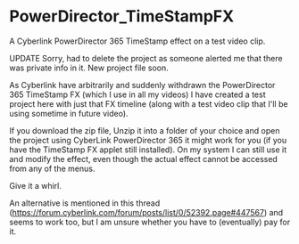 # PowerDirector_TimeStampFX
A Cyberlink PowerDirector 365 TimeStamp effect on a test video clip.

UPDATE Sorry, had to delete the project as someone alerted me that there was private info in it. New project file soon.

As Cyberlink have arbitrarily and suddenly withdrawn the PowerDirector 365 TimeStamp FX (which I use in all my videos) I have created a test project here with just that FX timeline (along with a test video clip that I'll be using sometime in future video).

If you download the zip file, Unzip it into a folder of your choice and open the project using CyberLink PowerDirector 365 it might work for you (if you have the TimeStamp FX applet still installed). On my system I can still use it and modify the effect, even though the actual effect cannot be accessed from any of the menus.

Give it a whirl.

An alternative is mentioned in this thread (https://forum.cyberlink.com/forum/posts/list/0/52392.page#447567) and seems to work too, but I am unsure whether you have to (eventually) pay for it.
